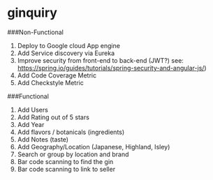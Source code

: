 # ginquiry

###Non-Functional 
1. Deploy to Google cloud App engine
1. Add Service discovery via Eureka
1. Improve security from front-end to back-end (JWT?) see: https://spring.io/guides/tutorials/spring-security-and-angular-js/)
1. Add Code Coverage Metric
1. Add Checkstyle Metric


###Functional
1. Add Users
1. Add Rating out of 5 stars
1. Add Year
1. Add flavors / botanicals (ingredients)
1. Add Notes (taste)
1. Add Geography/Location (Japanese, Highland, Isley)
1. Search or group by location and brand 
1. Bar code scanning to find the gin
1. Bar code scanning to link to seller
